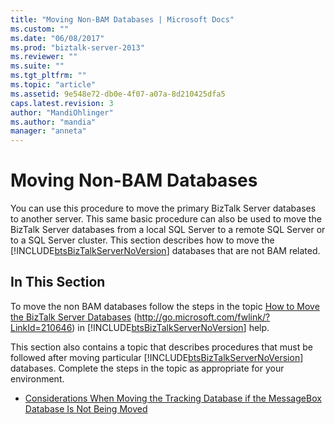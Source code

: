 ```yaml
---
title: "Moving Non-BAM Databases | Microsoft Docs"
ms.custom: ""
ms.date: "06/08/2017"
ms.prod: "biztalk-server-2013"
ms.reviewer: ""
ms.suite: ""
ms.tgt_pltfrm: ""
ms.topic: "article"
ms.assetid: 9e548e72-db0e-4f07-a07a-8d210425dfa5
caps.latest.revision: 3
author: "MandiOhlinger"
ms.author: "mandia"
manager: "anneta"
---
```

# Moving Non-BAM Databases
You can use this procedure to move the primary BizTalk Server databases to another server. This same basic procedure can also be used to move the BizTalk Server databases from a local SQL Server to a remote SQL Server or to a SQL Server cluster. This section describes how to move the [!INCLUDE[btsBizTalkServerNoVersion](../includes/btsbiztalkservernoversion-md.md)] databases that are not BAM related.  
  
## In This Section  
 To move the non BAM databases follow the steps in the topic [How to Move the BizTalk Server Databases](http://go.microsoft.com/fwlink/?LinkId=210646) (http://go.microsoft.com/fwlink/?LinkId=210646) in [!INCLUDE[btsBizTalkServerNoVersion](../includes/btsbiztalkservernoversion-md.md)] help.  
  
 This section also contains a topic that describes procedures that must be followed after moving particular [!INCLUDE[btsBizTalkServerNoVersion](../includes/btsbiztalkservernoversion-md.md)] databases. Complete the steps in the topic as appropriate for your environment.  
  
-   [Considerations When Moving the Tracking Database if the MessageBox Database Is Not Being Moved](../technical-guides/before-you-move-the-tracking-database-if-messagebox-database-is-not-moving.md)